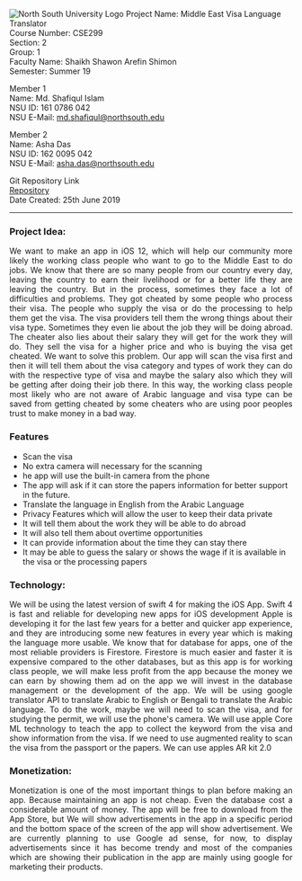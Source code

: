 
![North South University Logo](http://old.unb.com.bd/media/imgAll/August2017/BG/NSU-Logo-201709100837.JPG)
Project Name: Middle East Visa Language Translator </br>
Course Number: CSE299 </br>
Section: 2</br>
Group: 1</br>
Faculty Name: Shaikh Shawon Arefin Shimon</br>
Semester: Summer 19</br>

Member 1</br>
Name: Md. Shafiqul Islam</br>
NSU ID: 161 0786 042</br>
NSU E-Mail: md.shafiqul@northsouth.edu</br>

Member 2</br>
Name: Asha Das</br>
NSU ID: 162 0095 042 </br>
NSU E-Mail: asha.das@northsouth.edu</br>

Git Repository Link</br>
[Repository](https://github.com/ilmoislamnsu/SU19CSE299S02G01NSU)</br>
Date Created: 25th June 2019</br>


----

### Project Idea:
<p align="justify">
We want to make an app in iOS 12, which will help our community more likely the working class people who want to go to the Middle East to do jobs. We know that there are so many people from our country every day, leaving the country to earn their livelihood or for a better life they are leaving the country. But in the process, sometimes they face a lot of difficulties and problems. They got cheated by some people who process their visa. The people who supply the visa or do the processing to help them get the visa. The visa providers tell them the wrong things about their visa type. Sometimes they even lie about the job they will be doing abroad. The cheater also lies about their salary they will get for the work they will do. They sell the visa for a higher price and who is buying the visa get cheated. We want to solve this problem. Our app will scan the visa first and then it will tell them about the visa category and types of work they can do with the respective type of visa and maybe the salary also which they will be getting after doing their job there. In this way, the working class people most likely who are not aware of Arabic language and visa type can be saved from getting cheated by some cheaters who are using poor peoples trust to make money in a bad way.

### Features
- Scan the visa 
- No extra camera will necessary for the scanning
- he app will use the built-in camera from the phone
- The app will ask if it can store the papers information for better support in the future.
- Translate the language in English from the Arabic Language
- Privacy Features which will allow the user to keep their data private
-  It will tell them about the work they will be able to do abroad
- It will also tell them about overtime opportunities 
- It can provide information about the time they can stay there
- It may be able to guess the salary or shows the wage if it is available in the visa or the processing papers

### Technology:
<p align="justify">
We will be using the latest version of swift 4 for making the iOS App. Swift 4 is fast and reliable for developing new apps for iOS development Apple is developing it for the last few years for a better and quicker app experience, and they are introducing some new features in every year which is making the language more usable. We know that for database for apps, one of the most reliable providers is Firestore. Firestore is much easier and faster it is expensive compared to the other databases, but as this app is for working class people, we will make less profit from the app because the money we can earn by showing them ad on the app we will invest in the database management or the development of the app. We will be using google translator API to translate Arabic to English or Bengali to translate the Arabic language.
To do the work, maybe we will need to scan the visa, and for studying the permit, we will use the phone's camera.
We will use apple Core ML technology to teach the app to collect the keyword from the visa and show information from the visa.
If we need to use augmented reality to scan the visa from the passport or the papers. We can use apples AR kit 2.0
  
### Monetization:
<p align="justify">
Monetization is one of the most important things to plan before making an app. Because maintaining an app is not cheap. Even the database cost a considerable amount of money. The app will be free to download from the App Store, but We will show advertisements in the app in a specific period and the bottom space of the screen of the app will show advertisement. We are currently planning to use Google ad sense, for now, to display advertisements since it has become trendy and most of the companies which are showing their publication in the app are mainly using google for marketing their products.
